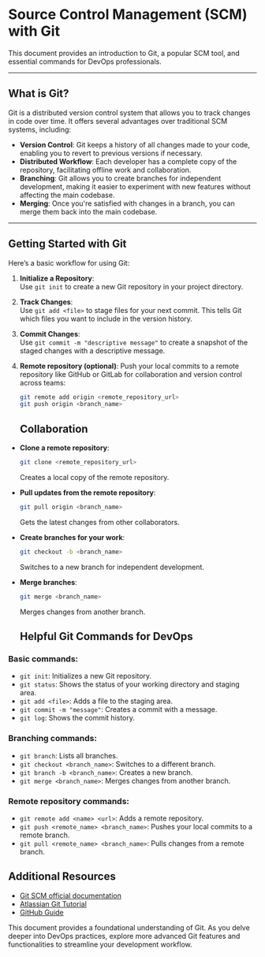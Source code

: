 # Source Control Management (SCM) with Git

This document provides an introduction to Git, a popular SCM tool, and essential commands for DevOps professionals.

---
## What is Git?

Git is a distributed version control system that allows you to track changes in code over time. It offers several advantages over traditional SCM systems, including:

- **Version Control**: Git keeps a history of all changes made to your code, enabling you to revert to previous versions if necessary.
- **Distributed Workflow**: Each developer has a complete copy of the repository, facilitating offline work and collaboration.
- **Branching**: Git allows you to create branches for independent development, making it easier to experiment with new features without affecting the main codebase.
- **Merging**: Once you're satisfied with changes in a branch, you can merge them back into the main codebase.

---
## Getting Started with Git

Here’s a basic workflow for using Git:

1. **Initialize a Repository**:  
   Use `git init` to create a new Git repository in your project directory.

2. **Track Changes**:  
   Use `git add <file>` to stage files for your next commit. This tells Git which files you want to include in the version history.

3. **Commit Changes**:  
   Use `git commit -m "descriptive message"` to create a snapshot of the staged changes with a descriptive message.

4. **Remote repository (optional)**:
   Push your local commits to a remote repository like GitHub or GitLab for collaboration and version control across teams:
   ```bash
   git remote add origin <remote_repository_url>
   git push origin <branch_name>
   ```

   ## Collaboration

- **Clone a remote repository**:
  ```bash
  git clone <remote_repository_url>
  ```
  Creates a local copy of the remote repository.

- **Pull updates from the remote repository**:
  ```bash
  git pull origin <branch_name>
  ```
  Gets the latest changes from other collaborators.

- **Create branches for your work**:
  ```bash
  git checkout -b <branch_name>
  ```
  Switches to a new branch for independent development.

- **Merge branches**:
  ```bash
  git merge <branch_name>
  ```
  Merges changes from another branch.

  ## Helpful Git Commands for DevOps

### Basic commands:
- `git init`: Initializes a new Git repository.
- `git status`: Shows the status of your working directory and staging area.
- `git add <file>`: Adds a file to the staging area.
- `git commit -m "message"`: Creates a commit with a message.
- `git log`: Shows the commit history.

### Branching commands:
- `git branch`: Lists all branches.
- `git checkout <branch_name>`: Switches to a different branch.
- `git branch -b <branch_name>`: Creates a new branch.
- `git merge <branch_name>`: Merges changes from another branch.

### Remote repository commands:
- `git remote add <name> <url>`: Adds a remote repository.
- `git push <remote_name> <branch_name>`: Pushes your local commits to a remote branch.
- `git pull <remote_name> <branch_name>`: Pulls changes from a remote branch.

## Additional Resources

- [Git SCM official documentation](https://git-scm.com/)
- [Atlassian Git Tutorial](https://www.atlassian.com/git/tutorials)
- [GitHub Guide](https://github.com/git-guides)

This document provides a foundational understanding of Git. As you delve deeper into DevOps practices, explore more advanced Git features and functionalities to streamline your development workflow.

